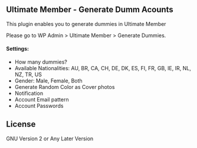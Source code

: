 ## Ultimate Member - Generate Dumm Acounts

This plugin enables you to generate dummies in Ultimate Member

Please go to WP Admin > Ultimate Member > Generate Dummies.

#### Settings:

-  How many dummies?
-  Available Nationalities: AU, BR, CA, CH, DE, DK, ES, FI, FR, GB, IE, IR, NL, NZ, TR, US
-  Gender: Male, Female, Both
-  Generate Random Color as Cover photos
-  Notification
-  Account Email pattern
-  Account Passwords

## License

GNU Version 2 or Any Later Version
